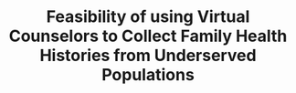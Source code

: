 ---
name: "Feasibility Of Using Virtual Counselors To"
title: "Feasibility of using Virtual Counselors to Collect Family Health Histories from Underserved Populations"
project: null
event: "American Public Health Association annual meeting (abstract)"
authors:
- name: "Wang, C."
- name: "Bickmore, T."
- name: "Bowen, D."
- name: "Campion, M."
- name: "Norkunas, T."
- name: "Larson, C."
- name: "Orlow, M."
year: 2013
resources: null
external_url: null
draft: false
---